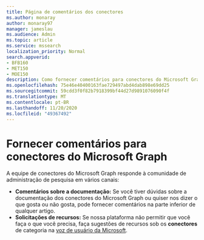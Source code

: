 ```yaml
---
title: Página de comentários dos conectores
ms.author: monaray
author: monaray97
manager: jameslau
ms.audience: Admin
ms.topic: article
ms.service: mssearch
localization_priority: Normal
search.appverid:
- BFB160
- MET150
- MOE150
description: Como fornecer comentários para conectores do Microsoft Graph
ms.openlocfilehash: 75e46e40400163fae729497abd4dab898e69dd25
ms.sourcegitcommit: 59cdd3f0f82b7918399bf44d27d9891076090f4f
ms.translationtype: MT
ms.contentlocale: pt-BR
ms.lasthandoff: 11/20/2020
ms.locfileid: "49367492"
---
```

# <a name="provide-feedback-for-microsoft-graph-connectors"></a>Fornecer comentários para conectores do Microsoft Graph

A equipe de conectores do Microsoft Graph responde à comunidade de administração de pesquisa em vários canais:

* **Comentários sobre a documentação:** Se você tiver dúvidas sobre a documentação dos conectores do Microsoft Graph ou quiser nos dizer o que gosta ou não gosta, pode fornecer comentários na parte inferior de qualquer artigo.
* **Solicitações de recursos:** Se nossa plataforma não permitir que você faça o que você precisa, faça sugestões de recursos sob os **conectores** de categoria na [voz de usuário da Microsoft](https://microsoftsearch.uservoice.com/forums/926998-connectors).
